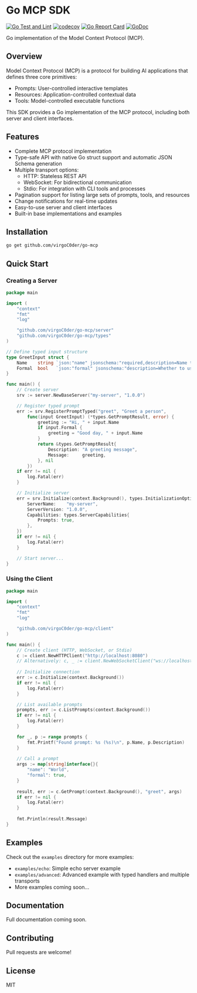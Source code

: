 # Go MCP SDK

[![Go Test and Lint](https://github.com/virgoC0der/go-mcp/actions/workflows/go.yml/badge.svg)](https://github.com/virgoC0der/go-mcp/actions/workflows/go.yml)
[![codecov](https://codecov.io/gh/virgoC0der/go-mcp/branch/main/graph/badge.svg)](https://codecov.io/gh/virgoC0der/go-mcp)
[![Go Report Card](https://goreportcard.com/badge/github.com/virgoC0der/go-mcp)](https://goreportcard.com/report/github.com/virgoC0der/go-mcp)
[![GoDoc](https://godoc.org/github.com/virgoC0der/go-mcp?status.svg)](https://godoc.org/github.com/virgoC0der/go-mcp)

Go implementation of the Model Context Protocol (MCP).

## Overview

Model Context Protocol (MCP) is a protocol for building AI applications that defines three core primitives:

- Prompts: User-controlled interactive templates
- Resources: Application-controlled contextual data
- Tools: Model-controlled executable functions

This SDK provides a Go implementation of the MCP protocol, including both server and client interfaces.

## Features

- Complete MCP protocol implementation
- Type-safe API with native Go struct support and automatic JSON Schema generation
- Multiple transport options:
  - HTTP: Stateless REST API
  - WebSocket: For bidirectional communication
  - Stdio: For integration with CLI tools and processes
- Pagination support for listing large sets of prompts, tools, and resources
- Change notifications for real-time updates
- Easy-to-use server and client interfaces
- Built-in base implementations and examples

## Installation

```bash
go get github.com/virgoC0der/go-mcp
```

## Quick Start

### Creating a Server

```go
package main

import (
    "context"
    "fmt"
    "log"

    "github.com/virgoC0der/go-mcp/server"
    "github.com/virgoC0der/go-mcp/types"
)

// Define typed input structure
type GreetInput struct {
    Name    string `json:"name" jsonschema:"required,description=Name to greet"`
    Formal  bool   `json:"formal" jsonschema:"description=Whether to use formal greeting"`
}

func main() {
    // Create server
    srv := server.NewBaseServer("my-server", "1.0.0")

    // Register typed prompt
    err := srv.RegisterPromptTyped("greet", "Greet a person", 
        func(input GreetInput) (*types.GetPromptResult, error) {
            greeting := "Hi, " + input.Name
            if input.Formal {
                greeting = "Good day, " + input.Name
            }
            return &types.GetPromptResult{
                Description: "A greeting message",
                Message:     greeting,
            }, nil
        })
    if err != nil {
        log.Fatal(err)
    }

    // Initialize server
    err = srv.Initialize(context.Background(), types.InitializationOptions{
        ServerName:    "my-server",
        ServerVersion: "1.0.0",
        Capabilities: types.ServerCapabilities{
            Prompts: true,
        },
    })
    if err != nil {
        log.Fatal(err)
    }

    // Start server...
}
```

### Using the Client

```go
package main

import (
    "context"
    "fmt"
    "log"

    "github.com/virgoC0der/go-mcp/client"
)

func main() {
    // Create client (HTTP, WebSocket, or Stdio)
    c := client.NewHTTPClient("http://localhost:8080")
    // Alternatively: c, _ := client.NewWebSocketClient("ws://localhost:8081/ws")
    
    // Initialize connection
    err := c.Initialize(context.Background())
    if err != nil {
        log.Fatal(err)
    }

    // List available prompts
    prompts, err := c.ListPrompts(context.Background())
    if err != nil {
        log.Fatal(err)
    }

    for _, p := range prompts {
        fmt.Printf("Found prompt: %s (%s)\n", p.Name, p.Description)
    }
    
    // Call a prompt
    args := map[string]interface{}{
        "name": "World",
        "formal": true,
    }
    
    result, err := c.GetPrompt(context.Background(), "greet", args)
    if err != nil {
        log.Fatal(err)
    }
    
    fmt.Println(result.Message)
}
```

## Examples

Check out the `examples` directory for more examples:

- `examples/echo`: Simple echo server example
- `examples/advanced`: Advanced example with typed handlers and multiple transports
- More examples coming soon...

## Documentation

Full documentation coming soon.

## Contributing

Pull requests are welcome!

## License

MIT
